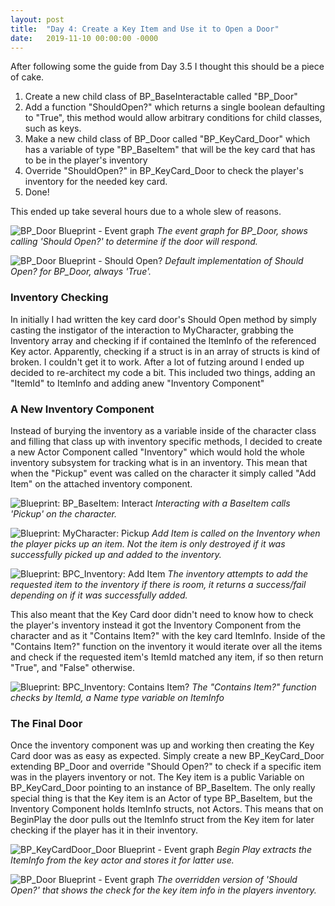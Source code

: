 ```yaml
---
layout: post
title:  "Day 4: Create a Key Item and Use it to Open a Door"
date:   2019-11-10 00:00:00 -0000
---
```


After following some the guide from Day 3.5 I thought this should be a piece of cake.

1. Create a new child class of BP_BaseInteractable called "BP_Door"
2. Add a function "ShouldOpen?" which returns a single boolean defaulting to "True", this method would allow arbitrary conditions for child classes, such as keys.
3. Make a new child class of BP_Door called "BP_KeyCard_Door" which has a variable of type "BP_BaseItem" that will be the key card that has to be in the player's inventory
4. Override "ShouldOpen?" in BP_KeyCard_Door to check the player's inventory for the needed key card.
5. Done!

This ended up take several hours due to a whole slew of reasons.

![BP_Door Blueprint - Event graph]({{site.baseurl}}/assets/image/day4/BP_Door.jpg)
*The event graph for BP_Door, shows calling 'Should Open?' to determine if the door will respond.*

![BP_Door Blueprint - Should Open?]({{site.baseurl}}/assets/image/day4/BP_Door_ShouldOpen.jpg)
*Default implementation of Should Open? for BP_Door, always 'True'.*


### Inventory Checking

In initially I had written the key card door's Should Open method by simply casting the instigator of the interaction to MyCharacter, grabbing the Inventory array and checking if if contained the ItemInfo of the referenced Key actor. Apparently, checking if a struct is in an array of structs is kind of broken. I couldn't get it to work. After a lot of futzing around I ended up decided to re-architect my code a bit. This included two things, adding an "ItemId" to ItemInfo and adding anew "Inventory Component"

### A New Inventory Component

Instead of burying the inventory as a variable inside of the character class and filling that class up with inventory specific methods, I decided to create a new Actor Component called "Inventory" which would hold the whole inventory subsystem for tracking what is in an inventory. This mean that when the "Pickup" event was called on the character it simply called "Add Item" on the attached inventory component. 

![Blueprint: BP_BaseItem: Interact]({{site.baseurl}}/assets/image/day4/BP_BaseItem_Interact.png)
*Interacting with a BaseItem calls 'Pickup' on the character.*

![Blueprint: MyCharacter: Pickup]({{site.baseurl}}/assets/image/day4/MyCharacter_Pickup.png)
*Add Item is called on the Inventory when the player picks up an item. Not the item is only destroyed if it was successfully picked up and added to the inventory.*

![Blueprint: BPC_Inventory: Add Item]({{site.baseurl}}/assets/image/day4/BPC_Inventory_AddItem.png)
*The inventory attempts to add the requested item to the inventory if there is room, it returns a success/fail depending on if it was successfully added.*

This also meant that the Key Card door didn't need to know how to check the player's inventory instead it got the Inventory Component from the character and as it "Contains Item?" with the key card ItemInfo. Inside of the "Contains Item?" function on the inventory it would iterate over all the items and check if the requested item's ItemId matched any item, if so then return "True", and "False" otherwise. 

![Blueprint: BPC_Inventory: Contains Item?]({{site.baseurl}}/assets/image/day4/BPC_Inventory_ContainsItem.jpg)
*The "Contains Item?" function checks by ItemId, a Name type variable on ItemInfo*


### The Final Door

Once the inventory component was up and working then creating the Key Card door was as easy as expected. Simply create a new BP_KeyCard_Door extending BP_Door and override "Should Open?" to check if a specific item was in the players inventory or not. The Key item is a public Variable on BP_KeyCard_Door pointing to an instance of BP_BaseItem. The only really special thing is that the Key item is an Actor of type BP_BaseItem, but the Inventory Component holds ItemInfo structs, not Actors. This means that on BeginPlay the door pulls out the ItemInfo struct from the Key item for later checking if the player has it in their inventory.

![BP_KeyCardDoor_Door Blueprint - Event graph]({{site.baseurl}}/assets/image/day4/BP_KeyCard_Door_BeginPlay.png)
*Begin Play extracts the ItemInfo from the key actor and stores it for latter use.*

![BP_Door Blueprint - Event graph]({{site.baseurl}}/assets/image/day4/BP_KeyCard_Door_ShouldOpen.jpg)
*The overridden version of 'Should Open?' that shows the check for the key item info in the players inventory.*
